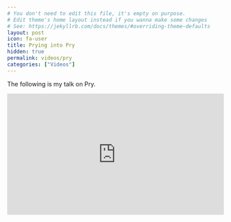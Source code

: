 ```yaml
---
# You don't need to edit this file, it's empty on purpose.
# Edit theme's home layout instead if you wanna make some changes
# See: https://jekyllrb.com/docs/themes/#overriding-theme-defaults
layout: post
icon: fa-user
title: Prying into Pry
hidden: true
permalink: videos/pry
categories: ["Videos"]
---
```


The following is my talk on Pry.

<style>.embed-container { position: relative; padding-bottom: 56.25%; height: 0; overflow: hidden; max-width: 100%; } .embed-container iframe, .embed-container object, .embed-container embed { position: absolute; top: 0; left: 0; width: 100%; height: 100%; }</style><div class='embed-container'><iframe src="https://www.youtube.com/embed/TgC6YyKiWnI" frameborder="0"

allow="accelerometer; autoplay; encrypted-media; gyroscope; picture-in-picture" allowfullscreen></iframe></div>

<br>
